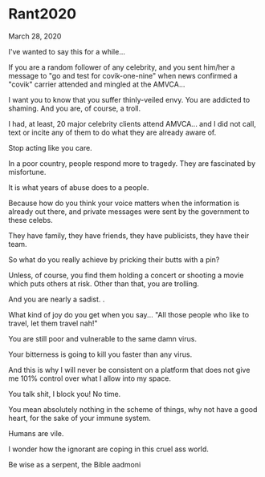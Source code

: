 # Rant2020


March 28, 2020

I've wanted to say this for a while...

If you are a random follower of any celebrity, and you sent him/her a message to "go and test for covik-one-nine" when news confirmed a "covik" carrier attended and mingled at the AMVCA...

I want you to know that you suffer thinly-veiled envy. You are addicted to shaming. And you are, of course, a troll.

I had, at least, 20 major celebrity clients attend AMVCA... and I did not call, text or incite any of them to do what they are already aware of.

Stop acting like you care.

In a poor country, people respond more to tragedy. They are fascinated by misfortune. 

It is what years of abuse does to a people.

Because how do you think your voice matters when the information is already out there, and private messages were sent by the government to these celebs.

They have family, they have friends, they have publicists, they have their team.

So what do you really achieve by pricking their butts with a pin?

Unless, of course, you find them holding a concert or shooting a movie which puts others at risk. Other than that, you are trolling.

And you are nearly a sadist.
.

What kind of joy do you get when you say... "All those people who like to travel, let them travel nah!"

You are still poor and vulnerable to the same damn virus.

Your bitterness is going to kill you faster than any virus.

And this is why I will never be consistent on a platform that does not give me 101% control over what I allow into my space.

You talk shit, I block you! No time.

You mean absolutely nothing in the scheme of things, why not have a good heart, for the sake of your immune system.

Humans are vile.

I wonder how the ignorant are coping in this cruel ass world.

Be wise as a serpent, the Bible aadmoni